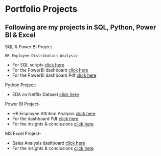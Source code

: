 # Portfolio Projects

## Following are my projects in SQL, Python, Power BI & Excel

 SQL & Power BI Project -
 
    HR Employee Distribution Analysis-
  - For SQL scripts [click here](https://github.com/kirtij-7/Data-analyst-Portfolio/blob/main/HR%20data%20cleaning%20%26%20exploration%20in%20sql.sql)
  - For the PowerBI dashboard [click here](https://github.com/kirtij-7/Data-analyst-Portfolio/blob/main/HR%20employee%20sql%20powerBI%20dashboard.pbix)
  - For the PowerBI dashboard Pdf [click here](https://github.com/kirtij-7/Data-analyst-Portfolio/blob/main/hr%20sql%20%20powerbi%20dashboard.pdf)

 Python Project-

   - EDA on Netflix Dataset [click here](https://github.com/kirtij-7/Data-analyst-Portfolio/blob/main/EDA%20on%20Netflix%20dataset.ipynb)

Power BI Project-

  - HR Employee Attrition Analysis [click here](https://github.com/kirtij-7/Data-analyst-Portfolio/blob/main/HR%20Attrition%20PowerBI%20dashboard.pbix) 
  - For the dashboard Pdf [click here](https://github.com/kirtij-7/Data-analyst-Portfolio/blob/main/HR%20attrition%20BI%20pdf.pdf)
  - For the insights & conclusions [click here](https://github.com/kirtij-7/Data-analyst-Portfolio/blob/main/HR%20attrition%20BI%20dashboard%20conclusions.pdf)

MS Excel Project-

  - Sales Analysis dashboard [click here](https://github.com/kirtij-7/Data-analyst-Portfolio/blob/main/Sales%20Analysis%20Excel%20dashboard.xlsx)
  - For the insights & conclusions [click here](https://github.com/kirtij-7/Data-analyst-Portfolio/blob/main/Sales%20Excel%20dashboard%20conclusions.pdf)

  
